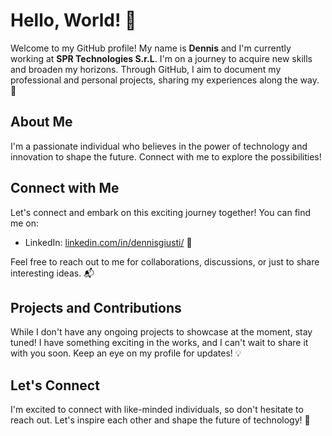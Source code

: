 # Hello, World! 👋

Welcome to my GitHub profile! My name is **Dennis** and I'm currently working at **SPR Technologies S.r.L**. I'm on a journey to acquire new skills and broaden my horizons. Through GitHub, I aim to document my professional and personal projects, sharing my experiences along the way. 🚀

## About Me

I'm a passionate individual who believes in the power of technology and innovation to shape the future. Connect with me to explore the possibilities!

## Connect with Me

Let's connect and embark on this exciting journey together! You can find me on:

- LinkedIn: [linkedin.com/in/dennisgiusti/](https://www.linkedin.com/in/dennisgiusti/) 📎

Feel free to reach out to me for collaborations, discussions, or just to share interesting ideas. 📬

## Projects and Contributions

While I don't have any ongoing projects to showcase at the moment, stay tuned! I have something exciting in the works, and I can't wait to share it with you soon. Keep an eye on my profile for updates! 💡

## Let's Connect

I'm excited to connect with like-minded individuals, so don't hesitate to reach out. Let's inspire each other and shape the future of technology! 🌈
